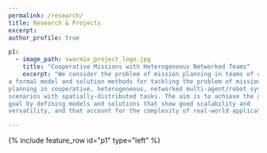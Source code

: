 ```yaml
---
permalink: /research/
title: Research & Projects
excerpt:
author_profile: true

p1:
  - image_path: swarmix_project_logo.jpg
    title: "Cooperative Missions with Heterogeneous Networked Teams"
    excerpt: "We consider the problem of mission planning in teams of cooperative autonomous agents. The teams that we consider feature physical agents (e.g., robots, humans, animals) and are heterogeneous.  The general goal of this research work is to define
a formal model and solution methods for tackling the problem of mission
planning in cooperative, heterogeneous, networked multi-agent/robot systems in
scenarios with spatially-distributed tasks. The aim is to achieve the general
goal by defining models and solutions that show good scalability and
versatility, and that account for the complexity of real-world applications"

---
```



{% include feature_row id="p1" type="left" %}
